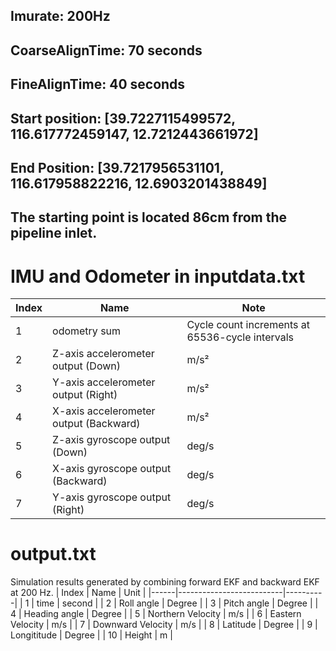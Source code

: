 ## Imurate: 200Hz

## CoarseAlignTime: 70 seconds
## FineAlignTime: 40 seconds


## Start position: [39.7227115499572, 116.617772459147, 12.7212443661972]
## End Position: [39.7217956531101, 116.617958822216, 12.6903201438849]

## The starting point is located 86cm from the pipeline inlet. 

# IMU and Odometer in inputdata.txt
| Index | Name                     | Note    |
|------|--------------------------|----------|
| 1    | odometry sum                      |   Cycle count increments at 65536-cycle intervals  | 
| 2    | Z-axis accelerometer  output   (Down)            | m/s²     | 
| 3    | Y-axis accelerometer  output  (Right)        | m/s²     | 
| 4    | X-axis accelerometer  output  (Backward)        | m/s²     | 
| 5    | Z-axis gyroscope  output  (Down)        | deg/s    | 
| 6    | X-axis gyroscope output (Backward)         | deg/s    | 
| 7    | Y-axis gyroscope  output (Right)         | deg/s    | 


#  output.txt
Simulation results generated by combining forward EKF and backward EKF at 200 Hz.
| Index | Name                     | Unit    |
|------|--------------------------|----------|
| 1    | time                     | second        | 
| 2    | Roll angle           | Degree        | 
| 3    | Pitch angle           | Degree        | 
| 4    | Heading angle           | Degree        | 
| 5    | Northern Velocity        | m/s     | 
| 6    | Eastern Velocity        | m/s     | 
| 7    | Downward Velocity        | m/s     | 
| 8    | Latitude          | Degree    | 
| 9    | Longititude          | Degree    | 
| 10   | Height          | m    | 